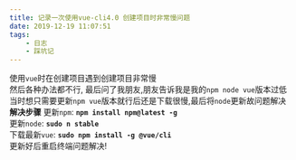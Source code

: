 ```yaml
---
title: 记录一次使用vue-cli4.0 创建项目时非常慢问题
date: 2019-12-19 11:07:51
tags:
    - 日志
    - 踩坑记
---
```

使用`vue`时在创建项目遇到创建项目非常慢  
然后各种办法都不行, 最后问了我朋友,朋友告诉我是我的`npm node vue`版本过低  
当时想只需要更新`npm vue`版本就行后还是下载很慢,最后将`node`更新故问题解决
**解决步骤**
更新`npm`: **`npm install npm@latest -g`**  
更新`node`: **`sudo n stable`**  
下载最新`vue`: **`sudo npm install -g @vue/cli`**  
更新好后重启终端问题解决!  
